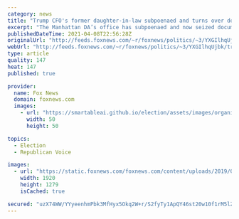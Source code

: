 ```yaml
---
category: news
title: "Trump CFO's former daughter-in-law subpoenaed and turns over documents to Manhattan DA"
excerpt: "The Manhattan DA’s office has subpoenaed and now seized documents from the apartment of Jennifer Weisselberg, the former daughter-in-law of  Trump Organization CFO Allen Weisselberg.   "
publishedDateTime: 2021-04-08T22:56:28Z
originalUrl: "http://feeds.foxnews.com/~r/foxnews/politics/~3/YXGIlhqUjbk/trumps-cfo-former-daughter-in-law-subpoenaed-and-turns-over-documents-to-manhattan-da"
webUrl: "http://feeds.foxnews.com/~r/foxnews/politics/~3/YXGIlhqUjbk/trumps-cfo-former-daughter-in-law-subpoenaed-and-turns-over-documents-to-manhattan-da"
type: article
quality: 147
heat: 147
published: true

provider:
  name: Fox News
  domain: foxnews.com
  images:
    - url: "https://smartableai.github.io/election/assets/images/organizations/foxnews.com-50x50.jpg"
      width: 50
      height: 50

topics:
  - Election
  - Republican Voice

images:
  - url: "https://static.foxnews.com/foxnews.com/content/uploads/2019/03/ContentBroker_contentid-465ce569746c4d99b19d6aafab45f8eb.png"
    width: 1920
    height: 1279
    isCached: true

secured: "uzX74WW/YYyeenhmPbk3MfHyx5Okq2W+r/S2fyTy1ApQY46st20w10f1rM5lZsYg4ckqYhmHmgCFxtmK6iWqVcl/qhStQd2Ja9cWpvAHsC21GVKzdeFN3u+BCDUa3w7OX+JdoqteoGETXhqeJLxwS5Es4jNCht6wP7Ydvn2/pusYjbKMDG0pKBN176OsvHiFYJaCEXPvhqY2My123BgE95H14FCm3XIO4mw4uni6Pm4gM+pt3fw93Jfrubh4q9b3RZ11ttaHqts/vr0f2E6UBj36CTIZkDmsquAnh+JKwG5aUSqcusvrgfMet7cWZKAsnrpvgC+Oe07XteD9tXeq22YPXe1UEgjEIoJqRrHU218=;tZoNRr0OzBp8mQYCHXNtPg=="
---
```


